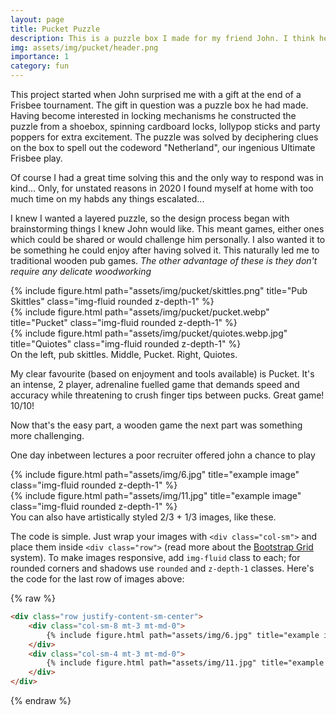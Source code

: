 ```yaml
---
layout: page
title: Pucket Puzzle
description: This is a puzzle box I made for my friend John. I think he's yet to crack it but maybe if he finds this site he'll get a clue!
img: assets/img/pucket/header.png
importance: 1
category: fun
---
```


This project started when John surprised me with a gift at the end of a Frisbee tournament. The gift in question was a puzzle box he had made. Having become interested in locking mechanisms he constructed the puzzle from a shoebox, spinning cardboard locks, lollypop sticks and party poppers for extra excitement. The puzzle was solved by deciphering clues on the box to spell out the codeword "Netherland", our ingenious Ultimate Frisbee play.

Of course I had a great time solving this and the only way to respond was in kind... Only, for unstated reasons in 2020 I found myself at home with too much time on my habds any things escalated...

I knew I wanted a layered puzzle, so the design process began with brainstorming things I knew John would like. This meant games, either ones which could be shared or would challenge him personally. I also wanted it to be something he could enjoy after having solved it. This naturally led me to traditional wooden pub games. _The other advantage of these is they don't require any delicate woodworking_

<div class="row">
    <div class="col-sm mt-3 mt-md-0">
        {% include figure.html path="assets/img/pucket/skittles.png" title="Pub Skittles" class="img-fluid rounded z-depth-1" %}
    </div>
    <div class="col-sm mt-3 mt-md-0">
        {% include figure.html path="assets/img/pucket/pucket.webp" title="Pucket" class="img-fluid rounded z-depth-1" %}
    </div>
    <div class="col-sm mt-3 mt-md-0">
        {% include figure.html path="assets/img/pucket/quiotes.webp.jpg" title="Quiotes" class="img-fluid rounded z-depth-1" %}
    </div>
</div>
<div class="caption">
    On the left, pub skittles. Middle, Pucket. Right, Quiotes.
</div>

My clear favourite (based on enjoyment and tools available) is Pucket. It's an intense, 2 player, adrenaline fuelled game that demands speed and accuracy while threatening to crush finger tips between pucks. Great game! 10/10! 

Now that's the easy part, a wooden game the next part was something more challenging. 

One day inbetween lectures a poor recruiter offered john a chance to play

<div class="row justify-content-sm-center">
    <div class="col-sm-8 mt-3 mt-md-0">
        {% include figure.html path="assets/img/6.jpg" title="example image" class="img-fluid rounded z-depth-1" %}
    </div>
    <div class="col-sm-4 mt-3 mt-md-0">
        {% include figure.html path="assets/img/11.jpg" title="example image" class="img-fluid rounded z-depth-1" %}
    </div>
</div>
<div class="caption">
    You can also have artistically styled 2/3 + 1/3 images, like these.
</div>


The code is simple.
Just wrap your images with `<div class="col-sm">` and place them inside `<div class="row">` (read more about the <a href="https://getbootstrap.com/docs/4.4/layout/grid/">Bootstrap Grid</a> system).
To make images responsive, add `img-fluid` class to each; for rounded corners and shadows use `rounded` and `z-depth-1` classes.
Here's the code for the last row of images above:

{% raw %}
```html
<div class="row justify-content-sm-center">
    <div class="col-sm-8 mt-3 mt-md-0">
        {% include figure.html path="assets/img/6.jpg" title="example image" class="img-fluid rounded z-depth-1" %}
    </div>
    <div class="col-sm-4 mt-3 mt-md-0">
        {% include figure.html path="assets/img/11.jpg" title="example image" class="img-fluid rounded z-depth-1" %}
    </div>
</div>
```
{% endraw %}
